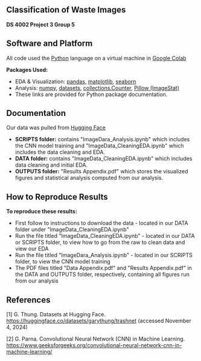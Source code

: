 ## **Classification of Waste Images**
**DS 4002 Project 3 Group 5**

## Software and Platform 
All code used the [Python](https://www.python.org/downloads/) language on a virtual machine in [Google Colab](https://colab.research.google.com/) 

**Packages Used:**
* EDA & Visualization: [pandas](https://pypi.org/project/pandas/), [matplotlib](https://pypi.org/project/matplotlib/), [seaborn](https://pypi.org/project/seaborn/)  
* Analysis: [numpy](https://numpy.org/doc/stable/user/absolute_beginners.html), [datasets](https://pypi.org/project/datasets/), [collections.Counter](https://docs.python.org/3/library/collections.html#collections.Counter), [Pillow (ImageStat)](https://pillow.readthedocs.io/en/stable/reference/ImageStat.html)  
* These links are provided for Python package documentation.
  
## Documentation 
Our data was pulled from [Hugging Face](https://huggingface.co/datasets/garythung/trashnet) 
* **SCRIPTS folder:** contains "ImageDara_Analysis.ipynb" which includes the CNN model training and "ImageData_CleaningEDA.ipynb" which includes the data cleaning and EDA.
* **DATA folder:**  contains "ImageData_CleaningEDA.ipynb" which includes data cleaning and initial EDA.
* **OUTPUTS folder:** "Results Appendix.pdf" which stores the visualized figures and statistical analysis computed from our analysis.

## How to Reproduce Results 
**To reproduce these results:**

- First follow to instructions to download the data - located in our DATA folder under "ImageData_CleaningEDA.ipynb"
- Run the file titled "ImageData_CleaningEDA.ipynb" - located in our DATA or SCRIPTS folder, to view how to go from the raw to clean data and view our EDA
- Run the file titled "ImageDara_Analysis.ipynb" - located in our SCRIPTS folder, to view the CNN model training
- The PDF files titled "Data Appendix.pdf" and "Results Appendix.pdf" in the DATA and OUTPUTS folder, respectively, containing all figures run from our analysis

## References

[1] G. Thung. Datasets at Hugging Face. https://huggingface.co/datasets/garythung/trashnet (accessed November 4, 2024) 

[2] G. Parna. Convolutional Neural Network (CNN) in Machine Learning. https://www.geeksforgeeks.org/convolutional-neural-network-cnn-in-machine-learning/
